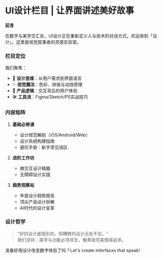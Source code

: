 # UI设计栏目 | 让界面讲述美好故事

**前言**

在数字与美学交汇处，UI设计正在重新定义人与技术的对话方式。欢迎来到「设计」，这里是视觉叙事者的灵感实验室。

### 栏目定位
我们聚焦：
- 🎨 **设计思维**：从用户需求到界面语言
- ✨ **视觉魔法**：色彩、排版与动效原理
- 📱 **产品逻辑**：交互背后的用户体验
- 🛠️ **工具流**：Figma/Sketch/PS实战技巧

### 内容矩阵
1. **基础必修课**
   - 设计规范解剖（iOS/Android/Web）
   - 设计系统构建指南
   - 避坑手册：新手常见误区

2. **进阶工作坊**
   - 微交互设计精髓
   - 无障碍设计实践

3. **趋势观察站**
   - 年度设计趋势报告
   - 顶尖产品设计拆解
   - AI时代的设计变革

### 设计哲学
> "好的设计是隐形的，但糟糕的设计无处不在。"  
> 我们坚持：美学与功能必须共生，像素级完美值得追求。

准备好用设计改变数字体验了吗？Let's create interfaces that speak!